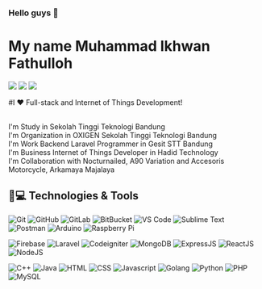 ### Hello guys 👋
# My name Muhammad Ikhwan Fathulloh

[![](https://img.shields.io/badge/-@MuhammadIkhwanFathulloh-%231DA1F2?style=flat-square&logo=linkedin&logoColor=ffffff)](https://www.linkedin.com/in/muhammad-ikhwan-fathulloh-4a9835165/)
[![](https://img.shields.io/badge/-@MuhammadIkhwanFathulloh-%23181717?style=flat-square&logo=github)](https://github.com/Muhammad-Ikhwan-Fathulloh)
[![](https://img.shields.io/website?color=0ab9e6&style=flat-square&up_message=muhammadikhwanfathulloh-b5ac3.web.app&url=https%3A%2F%2Fmuhammadikhwanfathulloh-b5ac3.web.app)](https://muhammadikhwanfathulloh-b5ac3.web.app/)

#I ❤️ Full-stack and Internet of Things Development!

<br>
I'm Study in Sekolah Tinggi Teknologi Bandung
<br>
I'm Organization in OXIGEN Sekolah Tinggi Teknologi Bandung
<br>
I'm Work Backend Laravel Programmer in Gesit STT Bandung
<br>
I'm Business Internet of Things Developer in Hadid Technology
<br>
I'm Collaboration with Nocturnailed, A90 Variation and Accesoris Motorcycle, Arkamaya Majalaya 
<br>

## 🚀💻 Technologies & Tools

  ![Git](https://img.shields.io/badge/-Git-black?style=flat-square&logo=git)
  ![GitHub](https://img.shields.io/badge/-GitHub-181717?style=flat-square&logo=github)
  ![GitLab](https://img.shields.io/badge/-GitLab-FCA121?style=flat-square&logo=gitlab)
  ![BitBucket](https://img.shields.io/badge/-BitBucket-darkblue?style=flat-square&logo=bitbucket)
  ![VS Code](https://img.shields.io/badge/-VS%20Code-007ACC?style=flat-square&logo=visual-studio-code)
  ![Sublime Text](https://img.shields.io/badge/-SublimeText-black?style=flat-square&logo=sublime-text)
  ![Postman](https://img.shields.io/badge/Postman-black?style=flat-square&logo=postman)
  ![Arduino](https://img.shields.io/badge/Arduino-black?style=flat-square&logo=arduino)
  ![Raspberry Pi](https://img.shields.io/badge/-Raspberry%20Pi-C51A4A?style=flat-square&logo=Raspberry-Pi)
  
  
  ![Firebase](https://img.shields.io/badge/Firebase-black?style=flat-square&logo=firebase)
  ![Laravel](https://img.shields.io/badge/Laravel-black?style=flat-square&logo=laravel)
  ![Codeigniter](https://img.shields.io/badge/Codeigniter-black?style=flat-square&logo=codeigniter)
  ![MongoDB](https://img.shields.io/badge/Mongodb-black?style=flat-square&logo=mongodb)
  ![ExpressJS](https://img.shields.io/badge/ExpressJS-black?style=flat-square&logo=express)
  ![ReactJS](https://img.shields.io/badge/ReactJS-black?style=flat-square&logo=react)
  ![NodeJS](https://img.shields.io/badge/NodeJS-black?style=flat-square&logo=nodejs)
  
  ![C++](https://img.shields.io/badge/C++-black?style=flat-square&logo=c++)
  ![Java](https://img.shields.io/badge/Java-black?style=flat-square&logo=java)
  ![HTML](https://img.shields.io/badge/HTML-black?style=flat-square&logo=html5)
  ![CSS](https://img.shields.io/badge/CSS-black?style=flat-square&logo=css3)
  ![Javascript](https://img.shields.io/badge/Javascript-black?style=flat-square&logo=javascript)
  ![Golang](https://img.shields.io/badge/Golang-black?style=flat-square&logo=go)
  ![Python](https://img.shields.io/badge/-Python-black?style=flat-square&logo=Python)
  ![PHP](https://img.shields.io/badge/PHP-black?style=flat-square&logo=php)
  ![MySQL](https://img.shields.io/badge/-MySQL-black?style=flat-square&logo=mysql)
